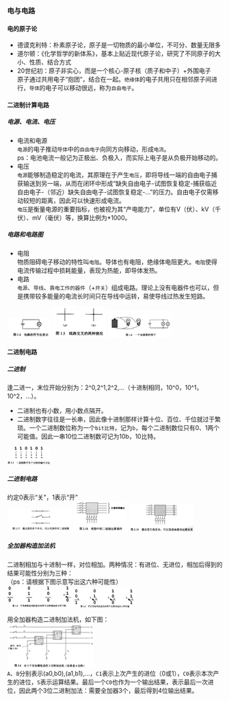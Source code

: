 

### 电与电路  
  
#### 电的原子论
- 德谟克利特：朴素原子论，原子是一切物质的最小单位，不可分、数量无限多 
- 道尔顿：《化学哲学的新体系》，基本上贴近现代原子论，研究了不同原子的大小、性质、结合方式  
- 20世纪初：原子非实心，而是一个核心-原子核（质子和中子）+外围电子  
原子通过共用电子“抱团”，结合在一起。`绝缘体`的电子共用只在相邻原子间进行，`导体`的电子可以移动很远，称为`自由电子`。  
  
#### 二进制计算电路
##### 电源、电流、电压
- 电流和电源  
`电源`的电子推动`导体`中的`自由电子`向同方向移动，形成`电流`。  
ps：电池电流一般记为正极出、负极入，而实际上电子是从负极开始移动的。  
- 电压   
`电源`能够制造稳定的电流，其原理在于产生`电压`，即将导线一端的自由电子捕获输送到另一端，从而在闭环中形成“缺失自由电子-试图恢复稳定-捕获临近自由电子-（邻近）缺失自由电子-试图恢复稳定-...”的压力。自由电子仅需移动较短的距离，因此可以快速形成电流。  
`电压`是衡量电源的重要指标，也被视为其“产电能力”，单位有V（伏）、kV（千伏）、mV（毫伏）等，换算比例为\*1000。  
##### 电路和电路图
- 电阻  
物质阻碍电子移动的特性叫`电阻`。导体也有电阻，绝缘体电阻更大。`电阻`使得电流传输过程中损耗能量，表现为热能，即导体发热。  
- 电路    
`电源`、`导线`、`靠电工作的器件`（+`开关`）组成电路。理论上没有电器件也可以，但是携带较多能量的电流长时间只在导线中运转，易使导线过热发生短路。  


<img src="https://github.com/KillTheBat-hub/ComputerLearning/blob/master/ReadingList/images/%E7%A9%BF%E8%B6%8A%E8%AE%A1%E7%AE%97%E6%9C%BA%E7%9A%84%E8%BF%B7%E9%9B%BE/%E7%94%B5%E8%B7%AF%E7%AC%A6%E5%8F%B7.JPG#pic_center" width=20%> <img src="https://github.com/KillTheBat-hub/ComputerLearning/blob/master/ReadingList/images/%E7%A9%BF%E8%B6%8A%E8%AE%A1%E7%AE%97%E6%9C%BA%E7%9A%84%E8%BF%B7%E9%9B%BE/%E7%94%B5%E8%B7%AF%E4%BA%A4%E5%8F%89.JPG#pic_center" width=25% alt="打点表示此处电路接通"> <img src="https://github.com/KillTheBat-hub/ComputerLearning/blob/master/ReadingList/images/%E7%A9%BF%E8%B6%8A%E8%AE%A1%E7%AE%97%E6%9C%BA%E7%9A%84%E8%BF%B7%E9%9B%BE/%E7%81%AF%E6%B3%A1%E7%94%B5%E8%B7%AF%E5%9B%BE.JPG#pic_center" width=30%>

#### 二进制电路
##### 二进制
逢二进一，末位开始分别为：2^0,2^1,2^2,...（十进制相同，10^0，10^1，10^2，...）。
- 二进制也有小数，用小数点隔开。
- 二进制数字往往是一长串，因此像十进制那样计算十位、百位、千位就过于繁琐。一个二进制数位称为一个`bit比特`，记为`b`，每个二进制数位只有0、1两个可能值。因此一串10位二进制数可记为10b，10比特。  
<img src="https://github.com/KillTheBat-hub/ComputerLearning/blob/master/ReadingList/images/%E7%A9%BF%E8%B6%8A%E8%AE%A1%E7%AE%97%E6%9C%BA%E7%9A%84%E8%BF%B7%E9%9B%BE/%E4%BD%8D%E6%95%B0%E6%A0%87%E8%AE%B0.JPG" width=20% alt="二进制位数标识">  

##### 二进制电路
约定0表示“关”，1表示“开”  
<img src="https://github.com/KillTheBat-hub/ComputerLearning/blob/master/ReadingList/images/%E7%A9%BF%E8%B6%8A%E8%AE%A1%E7%AE%97%E6%9C%BA%E7%9A%84%E8%BF%B7%E9%9B%BE/01%E7%A4%BA%E6%95%B0.JPG" width=30%> <img src="https://github.com/KillTheBat-hub/ComputerLearning/blob/master/ReadingList/images/%E7%A9%BF%E8%B6%8A%E8%AE%A1%E7%AE%97%E6%9C%BA%E7%9A%84%E8%BF%B7%E9%9B%BE/%E4%BA%8C%E8%BF%9B%E5%88%B6%E9%83%A8%E4%BB%B6.JPG" width=25%> <img src="https://github.com/KillTheBat-hub/ComputerLearning/blob/master/ReadingList/images/%E7%A9%BF%E8%B6%8A%E8%AE%A1%E7%AE%97%E6%9C%BA%E7%9A%84%E8%BF%B7%E9%9B%BE/%E4%BA%8C%E8%BF%9B%E5%88%B6%E9%83%A8%E4%BB%B6%E7%81%AF%E6%B3%A1.JPG" width=30%>

##### 全加器构造加法机
二进制相加与十进制一样，对位相加。两种情况：有进位、无进位，相加后得到的结果可能性分别为三种：  
（ps：请根据下图示意写出这六种可能性）   
<img src="https://github.com/KillTheBat-hub/ComputerLearning/blob/master/ReadingList/images/%E7%A9%BF%E8%B6%8A%E8%AE%A1%E7%AE%97%E6%9C%BA%E7%9A%84%E8%BF%B7%E9%9B%BE/%E6%97%A0%E8%BF%9B%E4%BD%8D%E7%9B%B8%E5%8A%A0.JPG" width=30% ><img src="https://github.com/KillTheBat-hub/ComputerLearning/blob/master/ReadingList/images/%E7%A9%BF%E8%B6%8A%E8%AE%A1%E7%AE%97%E6%9C%BA%E7%9A%84%E8%BF%B7%E9%9B%BE/%E6%9C%89%E8%BF%9B%E4%BD%8D%E7%9B%B8%E5%8A%A0.JPG" width=30% >   
  
用全加器构造二进制加法机，如下图：    
<img src="https://github.com/KillTheBat-hub/ComputerLearning/blob/master/ReadingList/images/%E7%A9%BF%E8%B6%8A%E8%AE%A1%E7%AE%97%E6%9C%BA%E7%9A%84%E8%BF%B7%E9%9B%BE/3%E6%AF%94%E7%89%B9%E5%8A%A0%E6%B3%95%E6%9C%BA.JPG" width=40%>     
`A`、`B`分别表示(a0,b0),(a1,b1),...，`C1`表示上次产生的进位（0或1），`C0`表示本次产生的进位，`S`表示运算结果。最后一个`C0`也作为一个输出结果，表示最后一次进位，因此两个3位二进制加法：需要全加器3个，最后得到4位输出结果。  
